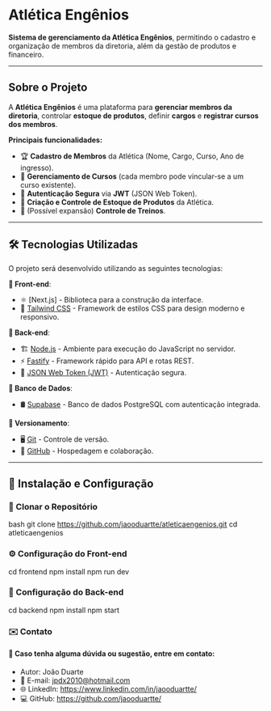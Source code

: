 # Atlética Engênios

**Sistema de gerenciamento da Atlética Engênios**, permitindo o cadastro e organização de membros da diretoria, além da gestão de produtos e financeiro.

---

## Sobre o Projeto

A **Atlética Engênios** é uma plataforma para **gerenciar membros da diretoria**, controlar **estoque de produtos**, definir **cargos** e **registrar cursos dos membros**.

**Principais funcionalidades:**
- 🏆 **Cadastro de Membros** da Atlética (Nome, Cargo, Curso, Ano de ingresso).
- 📖 **Gerenciamento de Cursos** (cada membro pode vincular-se a um curso existente).
- 🔑 **Autenticação Segura** via **JWT** (JSON Web Token).
- 📅 **Criação e Controle de Estoque de Produtos** da Atlética.
- 🎉 (Possível expansão) **Controle de Treinos**.

---

## 🛠️ Tecnologias Utilizadas

O projeto será desenvolvido utilizando as seguintes tecnologias:

**📌 Front-end**:
- ⚛️ [Next.js] - Biblioteca para a construção da interface.
- 🎨 [Tailwind CSS](https://tailwindcss.com/) - Framework de estilos CSS para design moderno e responsivo.

**📌 Back-end**:
- 🏗️ [Node.js](https://nodejs.org/en/) - Ambiente para execução do JavaScript no servidor.
- ⚡ [Fastify](https://www.fastify.io/) - Framework rápido para API e rotas REST.
- 🔑 [JSON Web Token (JWT)](https://jwt.io/) - Autenticação segura.

**📌 Banco de Dados**:
- 🛢️ [Supabase](https://supabase.com/) - Banco de dados PostgreSQL com autenticação integrada.

**📌 Versionamento**:
- 🖥️ [Git](https://git-scm.com/) - Controle de versão.
- 📂 [GitHub](https://github.com/) - Hospedagem e colaboração.

---

## 📌 Instalação e Configuração

### 🚀 Clonar o Repositório

bash
git clone https://github.com/jaooduartte/atleticaengenios.git
cd atleticaengenios

### ⚙️ Configuração do Front-end

cd frontend
npm install
npm run dev

### 🔧 Configuração do Back-end

cd backend
npm install
npm start

### ✉️ Contato

#### 📧 Caso tenha alguma dúvida ou sugestão, entre em contato:
- Autor: João Duarte
- 📩 E-mail: jpdx2010@hotmail.com
- 🌐 LinkedIn: https://www.linkedin.com/in/jaooduartte/
- 💻 GitHub: https://github.com/jaooduartte/
